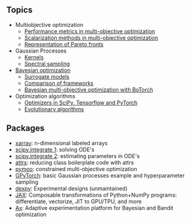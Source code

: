 ## Topics
* Multiobjective optimization
    * [Performance metrics in multi-objective optimization](topics/multiobjective_metrics.ipynb)
    * [Scalarization methods in multi-objective optimization](topics/multiobjective_scalarization.ipynb)
    * [Representation of Pareto fronts](topics/multiobjective_pareto_representation.ipynb)
* Gaussian Processes
    * [Kernels](topics/gp_kernel.ipynb)
    * [Spectral sampling](topics/gp_spectral_sampling.ipynb)
* [Bayesian optimization](topics/bayesopt.md)
    * [Surrogate models](topics/bayesopt_surrogates.ipynb)
    * [Comparison of frameworks](packages/bayesopt_frameworks.ipynb)
    * [Bayesian multi-objective optimization with BoTorch](packages/botorch_multi.ipynb)
* Optimization algorithms
    * [Optimizers in SciPy, Tensorflow and PyTorch](topics/optimizers.ipynb)
    * [Evolutionary algorithms](topics/evolutionary_algorithms.ipynb)

## Packages
* [xarray](packages/xarray.ipynb): n-dimensional labeled arrays
* [scipy.integrate 1](packages/scipy_ODE.ipynb): solving ODE's
* [scipy.integrate 2](packages/scipy_ODE_parameter_estimation.ipynb): estimating parameters in ODE's
* [attrs](packages/attrs.ipynb): reducing class boilerplate code with attrs
* [pymoo](packages/pymoo.ipynb): constrained multi-objective optimization
* [GPyTorch](packages/gpytorch.ipynb): basic Gaussian processes example and hyperparameter sampling
* [dexpy](packages/dexpy.ipynb): Experimental designs (unmaintained)
* [JAX](packages/jax.ipynb): Composable transformations of Python+NumPy programs: differentiate, vectorize, JIT to GPU/TPU, and more
* [Ax](packages/ax.ipynb): Adaptive experimentation platform for Bayesian and Bandit optimization


